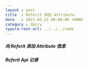 ```yaml
---
layout : post
title  : Referit 添加 Attribute
date   : 2021-02-22 09:00:00 +0000
category : dairy
typora-root-url: ../../../code
---
```


##### 向 Referit 添加 Attribute 信息

##### Referit Api 记录